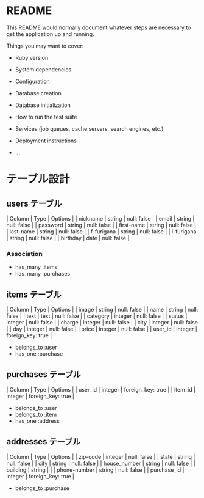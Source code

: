 # README

This README would normally document whatever steps are necessary to get the
application up and running.

Things you may want to cover:

* Ruby version

* System dependencies

* Configuration

* Database creation

* Database initialization

* How to run the test suite

* Services (job queues, cache servers, search engines, etc.)

* Deployment instructions

* ...

# テーブル設計

## users テーブル

| Column   | Type   | Options     |
| nickname   | string | null: false |
| email      | string | null: false |
| password   | string | null: false |
| first-name | string | null: false |
| last-name  | string | null: false |
| f-furigana   | string | null: false |
| l-furigana   | string | null: false |
| birthday   | date | null: false |

### Association

- has_many :items
- has_many :purchases

## items テーブル

| Column    | Type   | Options     |
| image     | string | null: false |
| name      | string | null: false |
| text      | text   | null: false |
| category  | integer | null: false |
| status    | integer | null: false |
| charge    | integer | null: false |
| city      | integer | null: false |
| day       | integer | null: false |
| price     | integer | null: false |
| user_id   | integer | foreign_key: true |

- belongs_to :user
- has_one :purchase

## purchases テーブル

| Column       | Type   | Options     |
| user_id     | integer | foreign_key: true |
| item_id     | integer | foreign_key: true |

- belongs_to :user
- belongs_to :item
- has_one :address

## addresses テーブル

| Column          | Type   | Options     |
| zip-code        | integer | null: false |
| state           | string | null: false |
| city            | string | null: false |
| house_number    | string | null: false |
| building        | string |             |
| phone-number    | string | null: false |
| purchase_id     | integer | foreign_key: true |

- belongs_to :purchase